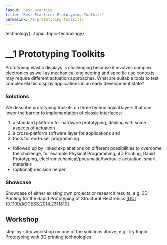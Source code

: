 ```yaml
---
layout: best-practice
title: "Best Practice: Prototyping Toolkits"
permalink: /1-prototyping-toolkits/
---
```


technology{: .topic .topic-technology}
# __1 Prototyping Toolkits

Prototyping elastic displays is challenging because it involves complex electronics as well as mechanical engineering and specific use contexts may require different actuation approaches. What are suitable tools to test complex elastic display applications in an early development state?

### Solutions
We describe prototyping toolkits on three technological layers that can lower the barrier to implementation of classic interfaces: 
1. a standard platform for hardware prototyping, dealing with some aspects of actuation
2. a cross-platform software layer for applications and
3. tools for end-user programming

- followed up by linked explanations on different possibilities to overcome the challenge, for example Physical Programming, 4D Printing, Rapid Prototyping, electromechanical/pneumatic/hydraulic actuation, smart materials
- (optional) decision helper

### Showcase
Showcase of either existing own projects or research results, e.g. 3D Printing for the Rapid Prototyping of Structural Electronics <a href="https://ieeexplore.ieee.org/document/6766751" target="_blank">[DOI 10.1109/ACCESS.2014.2311810]</a>

## Workshop
step-by-step workshop on one of the solutions above, e.g. Try Rapid Prototyping with 3D printing technologies
